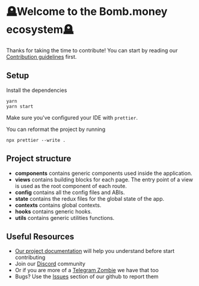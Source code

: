 # 🪦Welcome to the Bomb.money ecosystem🪦

Thanks for taking the time to contribute!
You can start by reading our [Contribution guidelines](CONTRIBUTING.md) first.

## Setup

Install the dependencies

```shell
yarn
yarn start
```

Make sure you've configured your IDE with `prettier`.

You can reformat the project by running

```shell
npx prettier --write .
```

## Project structure

- **components** contains generic components used inside the application.
- **views** contains building blocks for each page. The entry point of a view is used as the root component of each route.
- **config** contains all the config files and ABIs.
- **state** contains the redux files for the global state of the app.
- **contexts** contains global contexts.
- **hooks** contains generic hooks.
- **utils** contains generic utilities functions.

## Useful Resources

- [Our project documentation](https://docs.bomb.money/) will help you understand before start contributing
- Join our [Discord](https://discord.bomb.money) community
- Or if you are more of a [Telegram Zombie](https://t.me/bombmoneybsc) we have that too
- Bugs? Use the [Issues](https://github.com/bombmoney/bomb-frontend/issues) section of our github to report them
